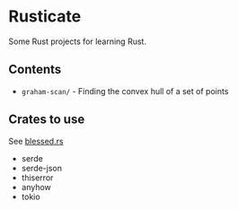 # Rusticate
Some Rust projects for learning Rust.

## Contents

* `graham-scan/` - Finding the convex hull of a set of points

## Crates to use

See [blessed.rs](https://blessed.rs/crates)

* serde
* serde-json
* thiserror
* anyhow
* tokio